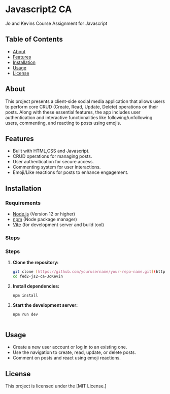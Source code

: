 # Javascript2 CA
 
Jo and Kevins Course Assignment for Javascript
 
## Table of Contents
 
- [About](#about)
- [Features](#features)
- [Installation](#installation)
- [Usage](#usage)
- [License](#license)
 
## About
 
This project presents a client-side social media application that allows users to perform core CRUD (Create, Read, Update, Delete) operations on their posts. Along with these essential features, the app includes user authentication and interactive functionalities like following/unfollowing users, commenting, and reacting to posts using emojis.
 
## Features
 
- Built with HTML,CSS and Javascript.
- CRUD operations for managing posts.
- User authentication for secure access.
- Commenting system for user interactions.
- Emoji/Like reactions for posts to enhance engagement.
 
## Installation
 
### Requirements
 
- [Node.js](https://nodejs.org/en) (Version 12 or higher)
- [npm](https://www.npmjs.com/) (Node package manager)
- [Vite](https://vite.dev/) (for development server and build tool)
 
### Steps
 
### Steps

1. **Clone the repository:**
   ```bash
   git clone [https://github.com/yourusername/your-repo-name.git](https://github.com/Jovo98/fed2-js2-ca-JoKevin)
   cd fed2-js2-ca-JoKevin
2. **Install dependencies:**
   ```bash
   npm install
3. **Start the development server:**
   ```bash
   npm run dev
 
## Usage
 
- Create a new user account or log in to an existing one.
- Use the navigation to create, read, update, or delete posts.
- Comment on posts and react using emoji reactions.

## License

This project is licensed under the [MIT License.]
 
